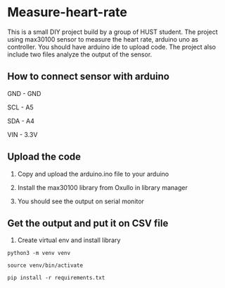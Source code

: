 # Measure-heart-rate
This is a small DIY project build by a group of HUST student. The project using max30100 sensor to measure the heart rate, arduino uno as controller. You should have arduino ide to upload code. The project also include two files analyze the output of the sensor.

## How to connect sensor with arduino

GND - GND

SCL - A5

SDA - A4

VIN - 3.3V

## Upload the code

1. Copy and upload the arduino.ino file to your arduino
2. Install the max30100 library from Oxullo in library manager

3. You should see the output on serial monitor

## Get the output and put it on CSV file
1. Create virtual env and install library

```
python3 -m venv venv
```

```
source venv/bin/activate
```

```
pip install -r requirements.txt
```